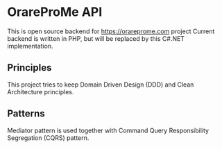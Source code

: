 # OrareProMe API

This is open source backend for https://orareprome.com project 
Current backend is written in PHP, but will be replaced by this C#.NET implementation.

## Principles

This project tries to keep Domain Driven Design (DDD) and Clean Architecture principles. 

## Patterns

Mediator pattern is used together with Command Query Responsibility Segregation (CQRS) pattern.
